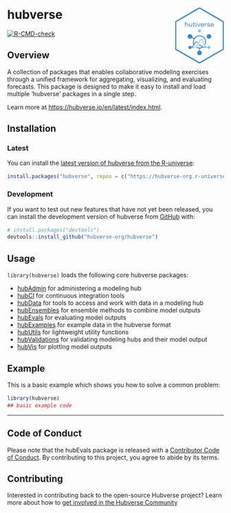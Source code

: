 
<!-- README.md is generated from README.Rmd. Please edit that file -->

# hubverse <a href="https://hubverse.io/en/latest/index.html"><img src="inst/stickers/hubverse-sticker.png" align="right" height="131" alt="hubverse website" /></a>

<!-- badges: start -->

[![R-CMD-check](https://github.com/hubverse-org/hubverse/actions/workflows/R-CMD-check.yaml/badge.svg)](https://github.com/hubverse-org/hubverse/actions/workflows/R-CMD-check.yaml)

<!-- badges: end -->

## Overview

A collection of packages that enables collaborative modeling exercises
through a unified framework for aggregating, visualizing, and evaluating
forecasts. This package is designed to make it easy to install and load
multiple ‘hubverse’ packages in a single step.

Learn more at <https://hubverse.io/en/latest/index.html>.

## Installation

### Latest

You can install the [latest version of hubverse from the
R-universe](https://hubverse-org.r-universe.dev/hubverse):

``` r
install.packages("hubverse", repos = c("https://hubverse-org.r-universe.dev", "https://cloud.r-project.org"))
```

### Development

If you want to test out new features that have not yet been released,
you can install the development version of hubverse from
[GitHub](https://github.com/) with:

``` r
# install.packages("devtools")
devtools::install_github("hubverse-org/hubverse")
```

## Usage

`library(hubverse)` loads the following core hubverse packages:

- [hubAdmin](https://hubverse-org.github.io/hubAdmin/) for administering
  a modeling hub
- [hubCI](https://hubverse-org.github.io/hubCI/) for continuous
  integration tools
- [hubData](https://hubverse-org.github.io/hubData/) for tools to access
  and work with data in a modeling hub
- [hubEnsembles](https://hubverse-org.github.io/hubEnsembles/) for
  ensemble methods to combine model outputs
- [hubEvals](https://hubverse-org.github.io/hubEvals/) for evaluating
  model outputs
- [hubExamples](https://hubverse-org.github.io/hubExamples/) for example
  data in the hubverse format
- [hubUtils](https://hubverse-org.github.io/hubUtils/) for lightweight
  utility functions
- [hubValidations](https://hubverse-org.github.io/hubValidations/) for
  validating modeling hubs and their model output
- [hubVis](https://hubverse-org.github.io/hubVis/) for plotting model
  outputs

## Example

This is a basic example which shows you how to solve a common problem:

``` r
library(hubverse)
## basic example code
```

------------------------------------------------------------------------

## Code of Conduct

Please note that the hubEvals package is released with a [Contributor
Code of Conduct](.github/CODE_OF_CONDUCT.md). By contributing to this
project, you agree to abide by its terms.

## Contributing

Interested in contributing back to the open-source Hubverse project?
Learn more about how to [get involved in the Hubverse
Community](https://hubverse.io/en/latest/overview/contribute.html)
